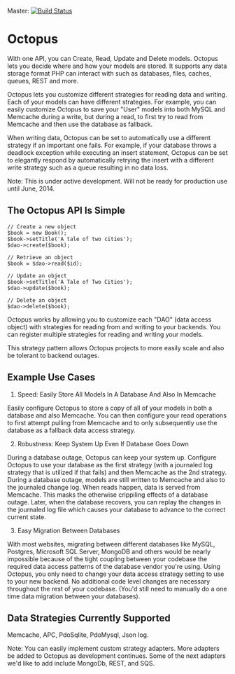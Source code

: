 Master: [![Build Status](https://secure.travis-ci.org/blockjon/octopus.png?branch=master)](http://travis-ci.org/blockjon/octopus)

Octopus
=======
With one API, you can Create, Read, Update and Delete models. Octopus lets you decide where and how your models are stored. It supports any data storage format PHP can interact with such as databases, files, caches, queues, REST and more. 

Octopus lets you customize different strategies for reading data and writing. Each of your models can have different strategies. For example, you can easily customize Octopus to save your "User" models into both MySQL and Memcache during a write, but during a read, to first try to read from Memcache and then use the database as fallback.

When writing data, Octopus can be set to automatically use a different strategy if an important one fails. For example, if your database throws a deadlock exception while executing an insert statement, Octopus can be set to elegantly respond by automatically retrying the insert with a different write strategy such as a queue resulting in no data loss.

Note: This is under active development. Will not be ready for production use until June, 2014.

The Octopus API Is Simple
-------------
```
// Create a new object
$book = new Book();
$book->setTitle('A tale of two cities');
$dao->create($book);

// Retrieve an object
$book = $dao->read($id);

// Update an object
$book->setTitle('A Tale of Two Cities');
$dao->update($book);

// Delete an object
$dao->delete($book);
```

Octopus works by allowing you to customize each "DAO" (data access object) with strategies for reading from and writing to your backends. You can register multiple strategies for reading and writing your models.

This strategy pattern allows Octopus projects to more easily scale and also be tolerant to backend outages. 

Example Use Cases
------------------

1) Speed: Easily Store All Models In A Database And Also In Memcache

Easily configure Octopus to store a copy of all of your models in both a database and also Memcache. You can then configure your read operations to first attempt pulling from Memcache and to only subsequently use the database as a fallback data access strategy.

2) Robustness: Keep System Up Even If Database Goes Down

During a database outage, Octopus can keep your system up. Configure Octopus to use your database as the first strategy (with a journaled log strategy that is utilized if that fails) and then Memcache as the 2nd strategy. During a database outage, models are still written to Memcache and also to the journaled change log. When reads happen, data is served from Memcache. This masks the otherwise crippiling effects of a database outage. Later, when the database recovers, you can replay the changes in the journaled log file which causes your database to advance to the correct current state.

3) Easy Migration Between Databases

With most websites, migrating between different databases like MySQL, Postgres, Microsoft SQL Server, MongoDB and others would be nearly impossible because of the tight coupling between your codebase the required data access patterns of the database vendor you're using. Using Octopus, you only need to change your data access strategy setting to use to your new backend. No additional code level changes are necessary throughout the rest of your codebase. (You'd still need to manually do a one time data migration between your databases).

Data Strategies Currently Supported
-----------------------------------
Memcache, APC, PdoSqlite, PdoMysql, Json log.

Note: You can easily implement custom strategy adapters. More adapters be added to Octopus as development continues. Some of the next adapters we'd like to add include MongoDb, REST, and SQS.


